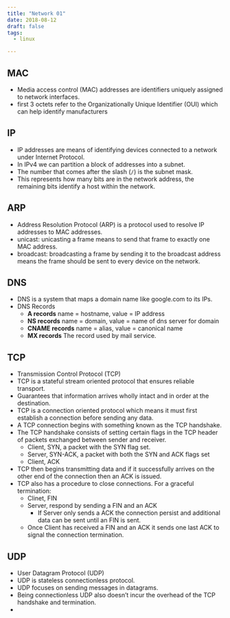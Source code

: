 ```yaml
---
title: "Network 01"
date: 2018-08-12
draft: false
tags:
  - linux

---
```


## MAC

+ Media access control (MAC) addresses are identifiers uniquely assigned to network interfaces.
+ first 3 octets refer to the Organizationally Unique Identifier (OUI) which can help identify manufacturers

## IP

+ IP addresses are means of identifying devices connected to a network under Internet Protocol. 
+ In IPv4 we can partition a block of addresses into a subnet.
+ The number that comes after the slash (`/`) is the subnet mask.
+ This represents how many bits are in the network address, the remaining bits identify a host within the network.

## ARP

+ Address Resolution Protocol (ARP) is a protocol used to resolve IP addresses to MAC addresses.
+ unicast:  unicasting a frame means to send that frame to exactly one MAC address.
+ broadcast:  broadcasting a frame by sending it to the broadcast address means the frame should be sent to every device on the network.



## DNS

+ DNS is a system that maps a domain name like google.com to its IPs.
+ DNS Records
  + **A records** name = hostname, value = IP address
  + **NS records** name = domain, value = name of dns server for domain
  + **CNAME records** name = alias, value = canonical name
  + **MX records** The record used by mail service.

## TCP

+ Transmission Control Protocol (TCP) 
+ TCP is a stateful stream oriented protocol that ensures reliable transport.
+ Guarantees that information arrives wholly intact and in order at the destination.
+ TCP is a connection oriented protocol which means it must first establish a connection before sending any data.
+ A TCP connection begins with something known as the TCP handshake.
+ The TCP handshake consists of setting certain flags in the TCP header of packets exchanged between sender and receiver. 
  + Client, SYN, a packet with the SYN flag set.
  + Server, SYN-ACK, a packet with both the SYN and ACK flags set
  + Client, ACK
+ TCP then begins transmitting data and if it successfully arrives on the other end of the connection then an ACK is issued.
+ TCP also has a procedure to close connections. For a graceful termination:
  + Clinet, FIN
  + Server,  respond by sending a FIN and an ACK
    +  If Server only sends a ACK the connection persist and additional data can be sent until an FIN is sent.
  +  Once Client has received a FIN and an ACK it sends one last ACK to signal the connection termination.

## UDP

+ User Datagram Protocol (UDP)
+ UDP is stateless connectionless protocol. 
+ UDP focuses on sending messages in datagrams.
+ Being connectionless UDP also doesn’t incur the overhead of the TCP handshake and termination. 
+ 

